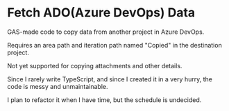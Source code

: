# Fetch ADO(Azure DevOps) Data

GAS-made code to copy data from another project in Azure DevOps.

Requires an area path and iteration path named "Copied" in the destination project.

Not yet supported for copying attachments and other details.

Since I rarely write TypeScript, and since I created it in a very hurry, the code is messy and unmaintainable.

I plan to refactor it when I have time, but the schedule is undecided.